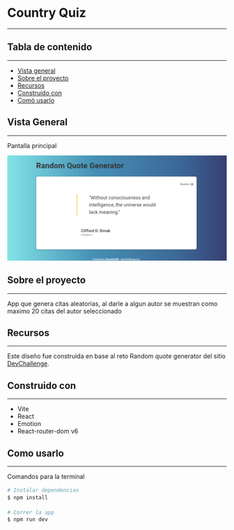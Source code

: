 # Country Quiz 

---

## Tabla de contenido
---

- [Vista general](#vista-general)
- [Sobre el proyecto](#sobre-el-proyecto)
- [Recursos](#recursos)
- [Construido con](#construido-con)
- [Comó usarlo](#como-usarlo)

## Vista General

---

Pantalla principal

![](./src/image/screen.png)

## Sobre el proyecto

---

App que genera citas aleatorias, al darle a algun autor se muestran como maximo 20 citas del autor seleccionado 

## Recursos

---

Este diseño fue construida en base al reto Random quote generator del sitio [DevChallenge](https://devchallenges.io/challenges/8Y3J4ucAMQpSnYTwwWW8).

## Construido con

---

- Vite
- React
- Emotion
- React-router-dom v6

## Como usarlo

---

Comandos para la terminal

```bash
# Instalar dependencias
$ npm install

# Correr la app
$ npm run dev
```
